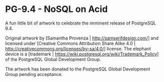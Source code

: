 PG-9.4 - NoSQL on Acid
======================

A fun little bit of artwork to celebrate the imminent release of PostgreSQL 9.4.

Original artwork by [Samantha Provenza | http://samserifdesign.com/] and licensed under [Creative Commons Attribution Share Alike 4.0 | http://creativecommons.org/licenses/by-sa/4.0/] license.  The elephant device is a [trademark | https://wiki.postgresql.org/wiki/Trademark_Policy] of the PostgreSQL Global Development Group.

The artwork has been donated to the PostgreSQL Global Development Group pending acceptance.
